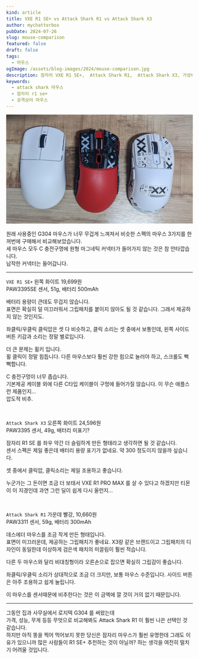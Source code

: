 ```yaml
---
kind: article
title: VXE R1 SE+ vs Attack Shark R1 vs Attack Shark X3
author: mychatterbox
pubDate: 2024-07-26
slug: mouse-comparison
featured: false
draft: false
tags:
  - 마우스
ogImage: /assets/blog-images/2024/mouse-comparison.jpg
description: 잠자리 VXE R1 SE+,  Attack Shark R1,  Attack Shark X3, 가성비 마우스 3개를 동시에 구매, 사용해봤습니다.
keywords:
  - attack shark 마우스
  - 잠자리 r1 se+
  - 공격상어 마우스
---
```


![마우스](../../assets/blog-images/2024/mouse-comparison.jpg)

원래 사용중인 G304 마우스가 너무 무겁게 느껴져서 비슷한 스펙의 마우스 3가지를 한꺼번에 구매해서 비교해보았습니다.  
세 마우스 모두 C 충전구멍에 원형 마그네틱 커넥터가 들어가지 않는 것은 참 안타깝습니다.  
납작한 커넥터는 들어갑니다.  

<hr>

`VXE R1 SE+` 왼쪽 화이트 19,699원  
PAW3395SE 센서, 51g, 배터리 500mAh  

배터리 용량이 큰데도 무겁지 않습니다.  
표면은 확실히 덜 미끄러워서 그립패치를 붙이지 않아도 될 것 같습니다. 그래서 제공하지 않는 것인지도.  

좌클릭/우클릭 클릭압은 셋 다 비슷하고, 클릭 소리는 셋 중에서 보통인데, 왼쪽 사이드 버튼 키감과 소리는 정말 별로입니다.  

더 큰 문제는 휠키 입니다.  
휠 클릭이 정말 힘듭니다. 다른 마우스보다 훨씬 강한 힘으로 눌러야 하고, 스크롤도 뻑뻑합니다.  

C 충전구멍이 너무 좁습니다.  
기본제공 케이블 외에 다른 C타입 케이블이 구멍에 들어가질 않습니다.  이 무슨 애플스런 제품인지...  
압도적 비추.

<br> 



`Attack Shark X3` 오른쪽 화이트 24,596원  
PAW3395 센서, 49g, 배터리 미표기?  

잠자리 R1 SE 를 좌우 약간 더 슬림하게 만든 형태라고 생각하면 될 것 같습니다.  
센서 스펙은 제일 좋은데 배터리 용량 표기가 없네요.  약 300 정도이지 않을까 싶습니다.  

셋 중에서 클릭압, 클릭소리는 제일 조용하고 좋습니다.  

누군가는 그 돈이면 조금 더 보태서 VXE R1 PRO MAX 를 살 수 있다고 하겠지만 티몬이 이 지경인데 과연 그런 딜이 쉽게 다시 올런지...

<br> 

`Attack Shark R1` 가운데 빨강, 10,660원  
PAW3311 센서, 59g, 배터리 300mAh  

데스에더 마우스를 조금 작게 만든 형태입니다.  
표면이 미끄러운데, 제공하는 그립패치가 좋네요. X3랑 같은 브랜드이고 그립패치의 디자인이 동일한데 이상하게 검은색 패치의 미끌림이 훨씬 적습니다.  

다른 두 마우스와 달리 비대칭형이라 오른손으로 잡으면 확실히 그립감이 좋습니다.  

좌클릭/우클릭 소리가 상대적으로 조금 더 크지만, 보통 마우스 수준입니다. 사이드 버튼은 아주 조용하고 쉽게 눌립니다.  

이 마우스를 센서때문에 비추한다는 것은 이 금액에 깔 것이 거의 없기 때문입니다.  

<hr>

그동안 집과 사무실에서 로지텍 G304 를 써왔는데  
가격, 성능, 무게 등등 무엇으로 비교해봐도 Attack Shark R1 이 훨씬 나은 선택인 것 같습니다.  
하지만 아직 똥을 찍어 먹어보지 못한 당신은 잠자리 마우스가 훨씬 유명한데 그래도 이유가 있으니까 많은 사람들이 R1 SE+ 추천하는 것이 아닐까? 하는 생각을 여전히 떨치기 어려울 것입니다.  
